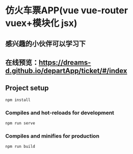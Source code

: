 # 仿火车票APP(vue vue-router vuex+模块化 jsx)

## 感兴趣的小伙伴可以学习下  

## 在线预览：https://dreams-d.github.io/departApp/ticket/#/index
## Project setup
```
npm install
```

### Compiles and hot-reloads for development
```
npm run serve
```

### Compiles and minifies for production
```
npm run build
```
